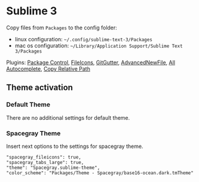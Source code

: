 # Sublime 3

Copy files from `Packages` to the config folder:
- linux configuration: `~/.config/sublime-text-3/Packages`
- mac os configuration: `~/Library/Application Support/Sublime Text 3/Packages`

Plugins:
[Package Control](https://packagecontrol.io),
[FileIcons](https://packagecontrol.io/packages/FileIcons),
[GitGutter](https://packagecontrol.io/packages/GitGutter),
[AdvancedNewFile](https://packagecontrol.io/packages/AdvancedNewFile),
[All Autocomplete](https://packagecontrol.io/packages/All%20Autocomplete),
[Copy Relative Path](https://packagecontrol.io/packages/Copy%20Relative%20Path)

## Theme activation

### Default Theme

There are no additional settings for default theme.

### Spacegray Theme

Insert next options to the settings for spacegray theme.
```
"spacegray_fileicons": true,
"spacegray_tabs_large": true,
"theme": "Spacegray.sublime-theme",
"color_scheme": "Packages/Theme - Spacegray/base16-ocean.dark.tmTheme"
```
